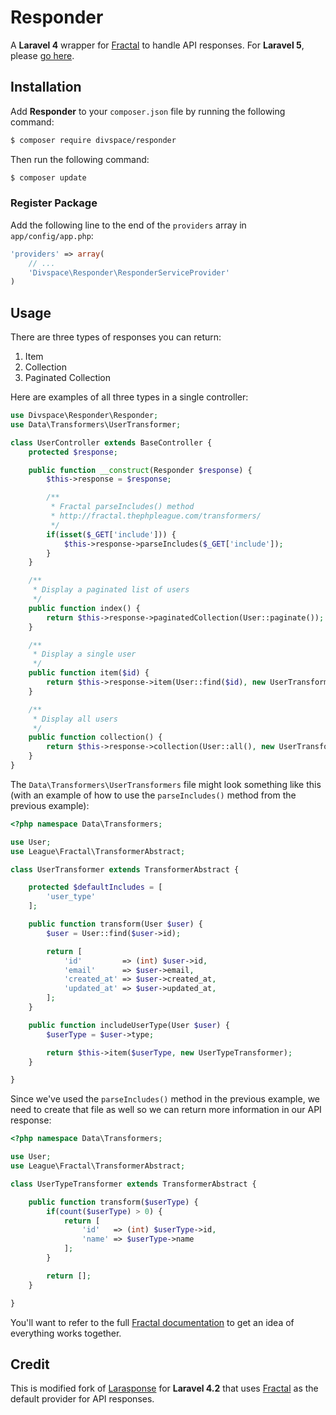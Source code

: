 # Responder

A **Laravel 4** wrapper for [Fractal](http://fractal.thephpleague.com) to handle API responses. For **Laravel 5**, please [go here](https://github.com/salebab/larasponse/tree/L5).

## Installation

Add **Responder** to your `composer.json` file by running the following command:

```sh
$ composer require divspace/responder
```

Then run the following command:

```sh
$ composer update
```

### Register Package

Add the following line to the end of the `providers` array in `app/config/app.php`:

```php
'providers' => array(
    // ...
    'Divspace\Responder\ResponderServiceProvider'
)
```

## Usage

There are three types of responses you can return:

1. Item
2. Collection
3. Paginated Collection

Here are examples of all three types in a single controller:

```php
use Divspace\Responder\Responder;
use Data\Transformers\UserTransformer;

class UserController extends BaseController {
    protected $response;

    public function __construct(Responder $response) {
        $this->response = $response;

        /**
         * Fractal parseIncludes() method
         * http://fractal.thephpleague.com/transformers/
         */
        if(isset($_GET['include'])) {
            $this->response->parseIncludes($_GET['include']);
        }
    }

    /**
     * Display a paginated list of users
     */
    public function index() {
        return $this->response->paginatedCollection(User::paginate());
    }

    /**
     * Display a single user
     */
    public function item($id) {
        return $this->response->item(User::find($id), new UserTransformer());
    }

    /**
     * Display all users
     */
    public function collection() {
        return $this->response->collection(User::all(), new UserTransformer());
    }
}
````

The `Data\Transformers\UserTransformers` file might look something like this (with an example of how to use the `parseIncludes()` method from the previous example):

```php
<?php namespace Data\Transformers;

use User;
use League\Fractal\TransformerAbstract;

class UserTransformer extends TransformerAbstract {

    protected $defaultIncludes = [
        'user_type'
    ];

    public function transform(User $user) {
        $user = User::find($user->id);

        return [
            'id'         => (int) $user->id,
            'email'      => $user->email,
            'created_at' => $user->created_at,
            'updated_at' => $user->updated_at,
        ];
    }

    public function includeUserType(User $user) {
        $userType = $user->type;

        return $this->item($userType, new UserTypeTransformer);
    }

}
````

Since we've used the `parseIncludes()` method in the previous example, we need to create that file as well so we can return more information in our API response:

````php
<?php namespace Data\Transformers;

use User;
use League\Fractal\TransformerAbstract;

class UserTypeTransformer extends TransformerAbstract {

    public function transform($userType) {
        if(count($userType) > 0) {
            return [
                'id'   => (int) $userType->id,
                'name' => $userType->name
            ];
        }

        return [];
    }

}
````

You'll want to refer to the full [Fractal documentation](http://fractal.thephpleague.com) to get an idea of everything works together.

## Credit

This is modified fork of [Larasponse](https://github.com/salebab/larasponse) for **Laravel 4.2** that uses [Fractal](http://fractal.thephpleague.com) as the default provider for API responses.
